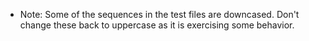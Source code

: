 - Note: Some of the sequences in the test files are downcased.  Don't change these back to uppercase as it is exercising some behavior.
